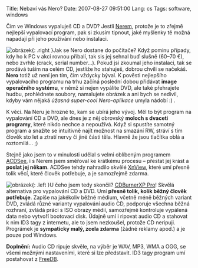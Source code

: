Title: Nebaví vás Nero?
Date: 2007-08-27 09:51:00
Lang: cs
Tags: software, windows

Čím ve Windows vypaluješ CD a DVD? Jestli [Nerem](http://www.nero.com/), protože je to zřejmě nejlepší vypalovací program, pak si zkusím tipnout, jaké myšlenky tě možná napadají při jeho používání nebo instalaci.

![obrázek]({static}/images/1.jpg){: .right }Jak se Nero dostane do počítače? Když pominu případy, kdy ho k PC v akci rovnou přibalí, tak sis jej sehnal buď slušně (60–70 €), nebo zvrhle (crack, serial number…). Pokud jsi zkoumal jeho instalaci, tak se prodává tuším na celém CD, jestliže ho stahuješ, dobrou chvíli se načekáš. **Nero** totiž už není jen tím, čím vždycky býval. K pověsti nejlepšího vypalovacího programu na trhu začíná poslední dobou přidávat **image operačního systému**, v němž si nejen vypálíte DVD, ale také přehrajete hudbu, prohlédnete soubory, namalujete obrázek a ani bych se nedivil, kdyby vám nějaká *úžasná super-cool Nero-aplikace* umyla nádobí :) .

K věci. Na Neru je hrozné to, kam se ubírá jeho vývoj. Měl to být program na vypalování CD a DVD, ale dnes je z něj obrovský **moloch s dvaceti programy**, které nikdo nechce a nepoužívá. Když si spustíte samotný program a snažíte se intuitivně najít možnost na smazání RW, stráví s tím člověk sto let a ztratí nervy či jiné části těla. Hlavně že jsou tlačítka oblá a roztomilá… ;)

Stejně jako jsem to v minulosti udělal s velmi oblíbeným programem [ACDSee](http://www.acdsee.com/), i s Nerem jsem směřoval ke krátkému procesu – přestat jej krást a **poslat jej někam**. ACDSee tehdy nahradilo skvělé [XnView](http://perso.orange.fr/pierre.g/xnview/enhome.html), které umí přesně tolik věcí, které člověk potřebuje, a je samozřejmě zdarma.

![obrázek]({static}/images/2.jpg){: .left }U čeho jsem tedy skončil? [CDBurnerXP Pro](http://www.cdburnerxp.se/)! Skvělá alternativa pro vypalování CD a DVD. Umí **přesně tolik, kolik běžný člověk potřebuje**. Zapíše na jakékoliv běžné médium, včetně méně běžných variant DVD, zvládá různé varianty vypalování audio CD, podporuje všechna běžná rozhraní, zvládá práci s ISO obrazy médií, samozřejmě kontroluje vypálená data nebo vytvoří bootovací disk. Údajně umí i ripovat audio CD a stahovat k nim ID3 tagy z internetu, ale to jsem nezkoušel, protože CD neripuji. Prográmek je **sympaticky malý, zcela zdarma** (žádné reklamy apod.) a je pouze pod Windows.

**Doplnění:** Audio CD ripuje skvěle, na výběr je WAV, MP3, WMA a OGG, se všemi možnými nastaveními, které si lze představit. ID3 tagy program umí postahovat z [FreeDB](http://www.freedb.org/).
